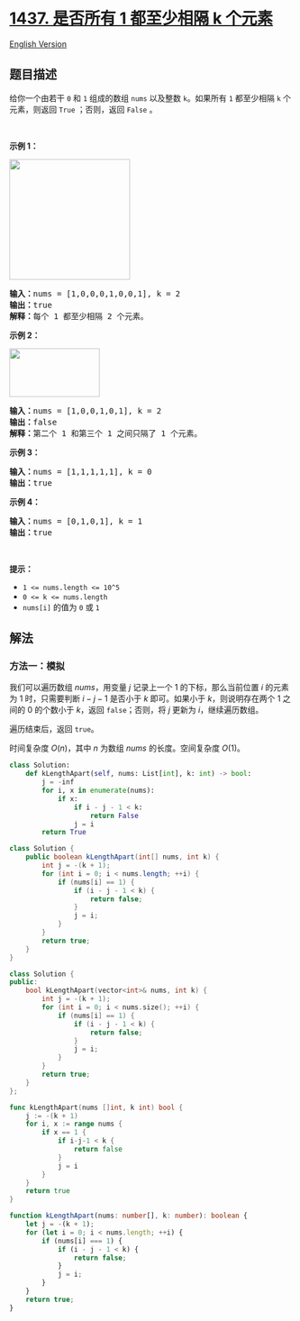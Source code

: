# [1437. 是否所有 1 都至少相隔 k 个元素](https://leetcode.cn/problems/check-if-all-1s-are-at-least-length-k-places-away)

[English Version](/solution/1400-1499/1437.Check%20If%20All%201%27s%20Are%20at%20Least%20Length%20K%20Places%20Away/README_EN.md)

## 题目描述

<!-- 这里写题目描述 -->

<p>给你一个由若干 <code>0</code> 和 <code>1</code> 组成的数组 <code>nums</code> 以及整数 <code>k</code>。如果所有 <code>1</code> 都至少相隔 <code>k</code> 个元素，则返回 <code>True</code> ；否则，返回 <code>False</code> 。</p>

<p>&nbsp;</p>

<p><strong>示例 1：</strong></p>

<p><strong><img alt="" src="https://fastly.jsdelivr.net/gh/doocs/leetcode@main/solution/1400-1499/1437.Check%20If%20All%201%27s%20Are%20at%20Least%20Length%20K%20Places%20Away/images/sample_1_1791.png" style="width: 214px;"></strong></p>

<pre><strong>输入：</strong>nums = [1,0,0,0,1,0,0,1], k = 2
<strong>输出：</strong>true
<strong>解释：</strong>每个 1 都至少相隔 2 个元素。</pre>

<p><strong>示例 2：</strong></p>

<p><strong><img alt="" src="https://fastly.jsdelivr.net/gh/doocs/leetcode@main/solution/1400-1499/1437.Check%20If%20All%201%27s%20Are%20at%20Least%20Length%20K%20Places%20Away/images/sample_2_1791.png" style="height: 86px; width: 160px;"></strong></p>

<pre><strong>输入：</strong>nums = [1,0,0,1,0,1], k = 2
<strong>输出：</strong>false
<strong>解释：</strong>第二个 1 和第三个 1 之间只隔了 1 个元素。</pre>

<p><strong>示例 3：</strong></p>

<pre><strong>输入：</strong>nums = [1,1,1,1,1], k = 0
<strong>输出：</strong>true
</pre>

<p><strong>示例 4：</strong></p>

<pre><strong>输入：</strong>nums = [0,1,0,1], k = 1
<strong>输出：</strong>true
</pre>

<p>&nbsp;</p>

<p><strong>提示：</strong></p>

<ul>
	<li><code>1 &lt;= nums.length &lt;= 10^5</code></li>
	<li><code>0 &lt;= k &lt;= nums.length</code></li>
	<li><code>nums[i]</code> 的值为 <code>0</code> 或 <code>1</code></li>
</ul>

## 解法

### 方法一：模拟

我们可以遍历数组 $nums$，用变量 $j$ 记录上一个 $1$ 的下标，那么当前位置 $i$ 的元素为 $1$ 时，只需要判断 $i - j - 1$ 是否小于 $k$ 即可。如果小于 $k$，则说明存在两个 $1$ 之间的 $0$ 的个数小于 $k$，返回 `false`；否则，将 $j$ 更新为 $i$，继续遍历数组。

遍历结束后，返回 `true`。

时间复杂度 $O(n)$，其中 $n$ 为数组 $nums$ 的长度。空间复杂度 $O(1)$。

<!-- tabs:start -->

```python
class Solution:
    def kLengthApart(self, nums: List[int], k: int) -> bool:
        j = -inf
        for i, x in enumerate(nums):
            if x:
                if i - j - 1 < k:
                    return False
                j = i
        return True
```

```java
class Solution {
    public boolean kLengthApart(int[] nums, int k) {
        int j = -(k + 1);
        for (int i = 0; i < nums.length; ++i) {
            if (nums[i] == 1) {
                if (i - j - 1 < k) {
                    return false;
                }
                j = i;
            }
        }
        return true;
    }
}
```

```cpp
class Solution {
public:
    bool kLengthApart(vector<int>& nums, int k) {
        int j = -(k + 1);
        for (int i = 0; i < nums.size(); ++i) {
            if (nums[i] == 1) {
                if (i - j - 1 < k) {
                    return false;
                }
                j = i;
            }
        }
        return true;
    }
};
```

```go
func kLengthApart(nums []int, k int) bool {
	j := -(k + 1)
	for i, x := range nums {
		if x == 1 {
			if i-j-1 < k {
				return false
			}
			j = i
		}
	}
	return true
}
```

```ts
function kLengthApart(nums: number[], k: number): boolean {
    let j = -(k + 1);
    for (let i = 0; i < nums.length; ++i) {
        if (nums[i] === 1) {
            if (i - j - 1 < k) {
                return false;
            }
            j = i;
        }
    }
    return true;
}
```

<!-- tabs:end -->

<!-- end -->
